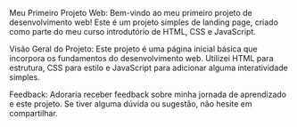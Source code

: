 Meu Primeiro Projeto Web: 
Bem-vindo ao meu primeiro projeto de desenvolvimento web! Este é um projeto simples de landing page, criado como parte do meu curso introdutório de HTML, CSS e JavaScript.

Visão Geral do Projeto: 
Este projeto é uma página inicial básica que incorpora os fundamentos do desenvolvimento web. Utilizei HTML para estrutura, CSS para estilo e JavaScript para adicionar alguma interatividade simples.

Feedback: 
Adoraria receber feedback sobre minha jornada de aprendizado e este projeto. Se tiver alguma dúvida ou sugestão, não hesite em compartilhar.
